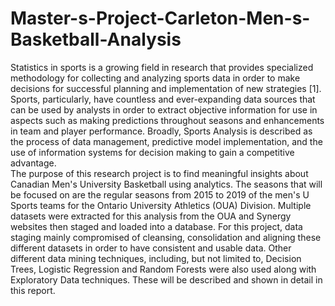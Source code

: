 # Master-s-Project-Carleton-Men-s-Basketball-Analysis

  Statistics in sports is a growing field in research that provides specialized methodology for collecting and analyzing sports data in order to make decisions for successful planning and implementation of new strategies [1]. Sports, particularly, have countless and ever-expanding data sources that can be used by analysts in order to extract objective information for use in aspects such as making predictions throughout seasons and enhancements in team and player performance.  Broadly, Sports Analysis is described as the process of data management, predictive model implementation, and the use of information systems for decision making to gain a competitive advantage.  
  The purpose of this research project is to find meaningful insights about Canadian Men's University Basketball using analytics. The seasons that will be focused on are the regular seasons from 2015 to 2019 of the men's U Sports teams for the Ontario University Athletics (OUA) Division. Multiple datasets were extracted for this analysis from the OUA and Synergy websites then staged and loaded into a database. For this project, data staging mainly compromised of cleansing, consolidation and aligning these different datasets in order to have consistent and usable data. Other different data mining techniques, including, but not limited to, Decision Trees, Logistic Regression and Random Forests were also used along with Exploratory Data techniques. These will be described and shown in detail in this report.
